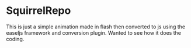 SquirrelRepo
============
This is just a simple animation made in flash then converted to js using the easeljs framework and conversion plugin. Wanted to see how it does the coding.
